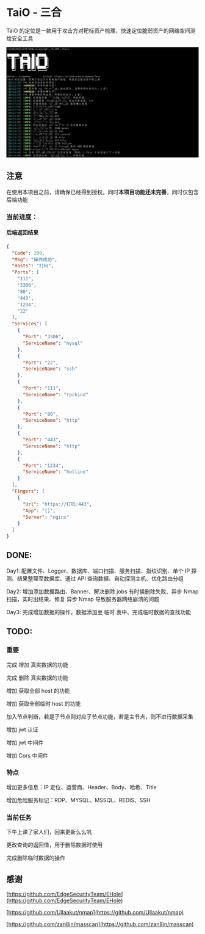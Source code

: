 # TaiO - 三合
TaiO 的定位是一款用于攻击方对靶标资产梳理，快速定位脆弱资产的网络空间测绘安全工具

![](https://github.com/binganao/TaiO/blob/master/assets/Snipaste_2022-01-23_18-16-48.png?raw=true)

## 注意

在使用本项目之前，请确保已经得到授权。同时**本项目功能还未完善**，同时仅包含后端功能

### 当前进度：

#### 后端返回结果
```json
{
  "Code": 200,
  "Msg": "操作成功",
  "Hosts": "打码",
  "Ports": [
    "111",
    "3306",
    "80",
    "443",
    "1234",
    "22"
  ],
  "Services": [
    {
      "Port": "3306",
      "ServiceName": "mysql"
    },
    {
      "Port": "22",
      "ServiceName": "ssh"
    },
    {
      "Port": "111",
      "ServiceName": "rpcbind"
    },
    {
      "Port": "80",
      "ServiceName": "http"
    },
    {
      "Port": "443",
      "ServiceName": "http"
    },
    {
      "Port": "1234",
      "ServiceName": "hotline"
    }
  ],
  "Fingers": [
    {
      "Url": "https://打码:443",
      "App": "[]",
      "Server": "nginx"
    }
  ]
}
```

## DONE:

Day1: 配置文件、Logger、数据库、端口扫描、服务扫描、指纹识别、单个 IP 探测、结果整理至数据库、通过 API 查询数据、自动探测主机、优化路由分组

Day2: 增加添加数据路由、Banner、解决删除 jobs 有时侯删除失败、异步 Nmap 扫描，实时出结果、修复 异步 Nmap 导致服务器网络崩溃的问题

Day3: 完成增加数据的操作，数据添加至 临时 表中、完成临时数据的查找功能

## TODO:

### 重要

完成 增加 真实数据的功能

完成 删除 真实数据的功能

增加 获取全部 host 的功能

增加 获取全部临时 host 的功能

加入节点判断，若是子节点则对应子节点功能，若是主节点，则不进行数据采集

增加 jwt 认证

增加 jwt 中间件

增加 Cors 中间件

### 特点

增加更多信息：IP 定位、运营商、Header、Body、哈希、Title

增加危险服务标记：RDP、MYSQL、MSSQL、REDIS、SSH

### 当前任务

下午上课了家人们，回来更新么么叽

更改查询的返回值，用于删除数据时使用

完成删除临时数据的操作

## 感谢

[https://github.com/EdgeSecurityTeam/EHole](https://github.com/EdgeSecurityTeam/EHole)

[https://github.com/Ullaakut/nmap](https://github.com/Ullaakut/nmap)

[https://github.com/zan8in/masscan](https://github.com/zan8in/masscan)

